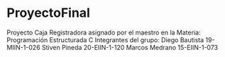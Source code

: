 # ProyectoFinal
Proyecto Caja Registradora asignado por el maestro en la Materia: Programación Estructurada C Integrantes del grupo: Diego Bautista 19-MIIN-1-026 Stiven Pineda 20-EIIN-1-120 Marcos Medrano 15-EIIN-1-073
